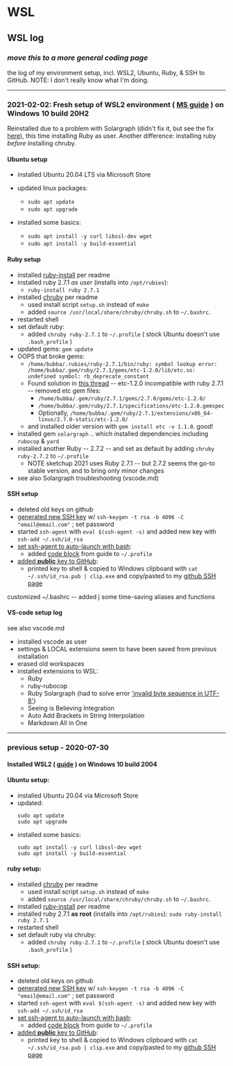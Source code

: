 # WSL



## WSL log 

### _move this to a more general coding page_

the log of my environment setup, incl. WSL2, Ubuntu, Ruby, & SSH to GitHub. NOTE: I don't really know what I'm doing.

-------------------

### 2021-02-02: Fresh setup of WSL2 environment ( [MS guide](https://docs.microsoft.com/en-us/windows/wsl/install-win10) ) on Windows 10 build 20H2

Reinstalled due to a problem with Solargraph (didn't fix it, but see the fix [here](https://forums.sketchup.com/t/solargraph-not-working-with-wsl/151684)), this time installing Ruby as user.  Another difference: installing ruby *before* installing chruby.

#### Ubuntu setup

- installed Ubuntu 20.04 LTS via Microsoft Store

- updated linux packages:
  - `sudo apt update`
  - `sudo apt upgrade`
- installed some basics:
  - `sudo apt install -y curl libssl-dev wget`
  - `sudo apt install -y build-essential`

#### Ruby setup

- installed [ruby-install](https://github.com/postmodern/ruby-install) per readme
- installed ruby 2.7.1 _as user_ (installs into `/opt/rubies`):
  - `ruby-install ruby 2.7.1`
- installed [chruby](https://github.com/postmodern/chruby) per readme
  - used install script `setup.sh` instead of `make`
  - added `source /usr/local/share/chruby/chruby.sh` to `~/.bashrc`.
- restarted shell
- set default ruby:
  - added `chruby ruby-2.7.1` to `~/.profile` ( stock Ubuntu doesn't use `.bash_profile` )
- updated gems: `gem update`
- OOPS that broke gems:  
  - `/home/bubba/.rubies/ruby-2.7.1/bin/ruby: symbol lookup error: /home/bubba/.gem/ruby/2.7.1/gems/etc-1.2.0/lib/etc.so: undefined symbol: rb_deprecate_constant`
  - Found solution in [this thread](https://github.com/ruby/etc/issues/12) -- etc-1.2.0 incompatible with ruby 2.7.1 -- removed etc gem files:
    - `/home/bubba/.gem/ruby/2.7.1/gems/2.7.0/gems/etc-1.2.0/`
    - `/home/bubba/.gem/ruby/2.7.1/specifications/etc-1.2.0.gemspec`
    - Optionally, `/home/bubba/.gem/ruby/2.7.1/extensions/x86_64-linux/2.7.0-static/etc-1.2.0/`
  - and installed older version with `gem install etc -v 1.1.0`. good!
- installed gem `solargraph` .. which installed dependencies including `rubocop` & `yard`
- installed another Ruby -- 2.7.2 -- and set as default by adding `chruby ruby-2.7.2` to `~/.profile`
  - NOTE sketchup 2021 uses Ruby 2.7.1 -- but 2.7.2 seems the go-to stable version, and to bring only minor changes
- see also Solargraph troubleshooting (vscode.md)
  
#### SSH setup

- deleted old keys on github
- [generated new SSH key](https://docs.github.com/en/github/authenticating-to-github/generating-a-new-ssh-key-and-adding-it-to-the-ssh-agent) w/ `ssh-keygen -t rsa -b 4096 -C "email@email.com"` ; set password
- started `ssh-agent` with `eval $(ssh-agent -s)` and added new key with `ssh-add ~/.ssh/id_rsa`
- [set ssh-agent to auto-launch with bash](https://docs.github.com/en/github/authenticating-to-github/working-with-ssh-key-passphrases):
  - added [code block](https://docs.github.com/en/github/authenticating-to-github/working-with-ssh-key-passphrases#auto-launching-ssh-agent-on-git-for-windows) from guide to `~/.profile`
- [added __public__ key to GitHub](https://docs.github.com/en/github/authenticating-to-github/adding-a-new-ssh-key-to-your-github-account):
  - printed key to shell & copied to Windows clipboard with `cat ~/.ssh/id_rsa.pub | clip.exe` and copy/pasted to my [github SSH page](https://github.com/settings/keys)

customized ~/.bashrc -- added j some time-saving aliases and functions

#### VS-code setup log
see also vscode.md

- installed vscode as user
- settings & LOCAL extensions seem to have been saved from previous installation
- erased old workspaces
- installed extensions to WSL:
  - Ruby
  - ruby-rubocop
  - Ruby Solargraph (had to solve error ['invalid byte sequence in UTF-8'](https://forums.sketchup.com/t/solargraph-not-working-with-wsl/151684))
  - Seeing is Believing Integration
  - Auto Add Brackets in String Interpolation
  - Markdown All in One

---------------------

### previous setup - 2020-07-30

#### Installed WSL2 ( [guide](https://docs.microsoft.com/en-us/windows/wsl/install-win10) ) on Windows 10 build 2004
#### Ubuntu setup:
- installed Ubuntu 20.04 via Microsoft Store
- updated:
  ```
  sudo apt update
  sudo apt upgrade
  ```
- installed some basics:
  ```
  sudo apt install -y curl libssl-dev wget
  sudo apt install -y build-essential
  ```
#### ruby setup:
- installed [chruby](https://github.com/postmodern/chruby) per readme
  - used install script `setup.sh` instead of `make`
  - added `source /usr/local/share/chruby/chruby.sh` to `~/.bashrc`.
- installed [ruby-install](https://github.com/postmodern/ruby-install) per readme
- installed ruby 2.7.1 __as root__ (installs into `/opt/rubies`):
  `sudo ruby-install ruby 2.7.1`
- restarted shell
- set default ruby via chruby:
  - added `chruby ruby-2.7.1` to `~/.profile` ( stock Ubuntu doesn't use `.bash_profile` )

#### SSH setup:
- deleted old keys on github
- [generated new SSH key](https://docs.github.com/en/github/authenticating-to-github/generating-a-new-ssh-key-and-adding-it-to-the-ssh-agent) w/ `ssh-keygen -t rsa -b 4096 -C "email@email.com"` ; set password
- started `ssh-agent` with `eval $(ssh-agent -s)` and added new key with `ssh-add ~/.ssh/id_rsa`
- [set ssh-agent to auto-launch with bash](https://docs.github.com/en/github/authenticating-to-github/working-with-ssh-key-passphrases):
  - added [code block](https://docs.github.com/en/github/authenticating-to-github/working-with-ssh-key-passphrases#auto-launching-ssh-agent-on-git-for-windows) from guide to `~/.profile`
- [added __public__ key to GitHub](https://docs.github.com/en/github/authenticating-to-github/adding-a-new-ssh-key-to-your-github-account):
  - printed key to shell & copied to Windows clipboard with `cat ~/.ssh/id_rsa.pub | clip.exe` and copy/pasted to my [github SSH page](https://github.com/settings/keys)
